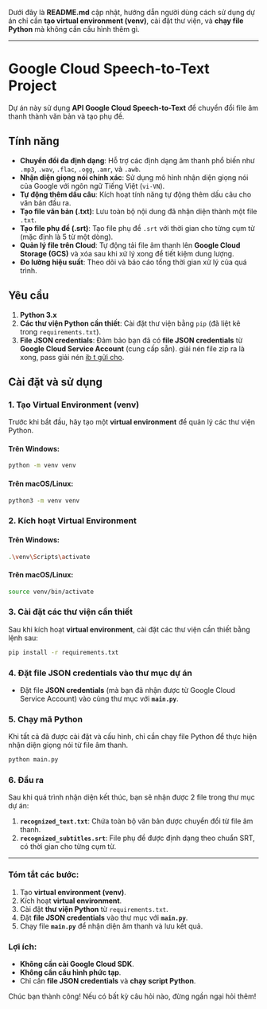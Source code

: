 Dưới đây là **README.md** cập nhật, hướng dẫn người dùng cách sử dụng dự án chỉ cần **tạo virtual environment (venv)**, cài đặt thư viện, và **chạy file Python** mà không cần cấu hình thêm gì.

---

# Google Cloud Speech-to-Text Project

Dự án này sử dụng **API Google Cloud Speech-to-Text** để chuyển đổi file âm thanh thành văn bản và tạo phụ đề.

## Tính năng

* **Chuyển đổi đa định dạng**: Hỗ trợ các định dạng âm thanh phổ biến như `.mp3`, `.wav`, `.flac`, `.ogg`, `.amr`, và `.awb`.
* **Nhận diện giọng nói chính xác**: Sử dụng mô hình nhận diện giọng nói của Google với ngôn ngữ Tiếng Việt (`vi-VN`).
* **Tự động thêm dấu câu**: Kích hoạt tính năng tự động thêm dấu câu cho văn bản đầu ra.
* **Tạo file văn bản (.txt)**: Lưu toàn bộ nội dung đã nhận diện thành một file `.txt`.
* **Tạo file phụ đề (.srt)**: Tạo file phụ đề `.srt` với thời gian cho từng cụm từ (mặc định là 5 từ một dòng).
* **Quản lý file trên Cloud**: Tự động tải file âm thanh lên **Google Cloud Storage (GCS)** và xóa sau khi xử lý xong để tiết kiệm dung lượng.
* **Đo lường hiệu suất**: Theo dõi và báo cáo tổng thời gian xử lý của quá trình.

## Yêu cầu

1. **Python 3.x**
2. **Các thư viện Python cần thiết**: Cài đặt thư viện bằng `pip` (đã liệt kê trong `requirements.txt`).
3. **File JSON credentials**: Đảm bảo bạn đã có **file JSON credentials** từ **Google Cloud Service Account** (cung cấp sẵn). giải nén file zip ra là xong, pass giải nén [ib t gửi cho]([url](https://www.facebook.com/nguyen.ngoc.phuc.511590/)).

## Cài đặt và sử dụng

### 1. Tạo Virtual Environment (venv)

Trước khi bắt đầu, hãy tạo một **virtual environment** để quản lý các thư viện Python.

#### Trên Windows:

```bash
python -m venv venv
```

#### Trên macOS/Linux:

```bash
python3 -m venv venv
```

### 2. Kích hoạt Virtual Environment

#### Trên Windows:

```bash
.\venv\Scripts\activate
```

#### Trên macOS/Linux:

```bash
source venv/bin/activate
```

### 3. Cài đặt các thư viện cần thiết

Sau khi kích hoạt **virtual environment**, cài đặt các thư viện cần thiết bằng lệnh sau:

```bash
pip install -r requirements.txt
```

### 4. Đặt file JSON credentials vào thư mục dự án

* Đặt file **JSON credentials** (mà bạn đã nhận được từ Google Cloud Service Account) vào cùng thư mục với **`main.py`**.

### 5. Chạy mã Python

Khi tất cả đã được cài đặt và cấu hình, chỉ cần chạy file Python để thực hiện nhận diện giọng nói từ file âm thanh.

```bash
python main.py
```

### 6. Đầu ra

Sau khi quá trình nhận diện kết thúc, bạn sẽ nhận được 2 file trong thư mục dự án:

1. **`recognized_text.txt`**: Chứa toàn bộ văn bản được chuyển đổi từ file âm thanh.
2. **`recognized_subtitles.srt`**: File phụ đề được định dạng theo chuẩn SRT, có thời gian cho từng cụm từ.

---

### Tóm tắt các bước:

1. Tạo **virtual environment (venv)**.
2. Kích hoạt **virtual environment**.
3. Cài đặt **thư viện Python** từ `requirements.txt`.
4. Đặt **file JSON credentials** vào thư mục với **`main.py`**.
5. Chạy file **`main.py`** để nhận diện âm thanh và lưu kết quả.

### Lợi ích:

* **Không cần cài Google Cloud SDK**.
* **Không cần cấu hình phức tạp**.
* Chỉ cần **file JSON credentials** và **chạy script Python**.

Chúc bạn thành công! Nếu có bất kỳ câu hỏi nào, đừng ngần ngại hỏi thêm!
